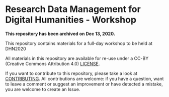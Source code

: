 # Research Data Management for Digital Humanities - Workshop

**This repository has been archived on Dec 13, 2020.**

This repository contains materials for a full-day workshop to be held at DHN2020

All materials in this repository are available for re-use under a CC-BY (Creative Commons Attribution 4.0) [LICENSE](LICENSE.txt).

If you want to contribute to this repository, please take a look at [CONTRIBUTING](CONTRIBUTING.md). All contributions are welcome: if you have a question, want to leave a comment or suggest an improvement or have detected a mistake, you are welcome to create an Issue.
